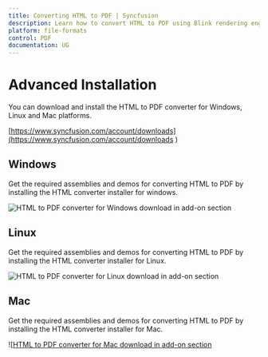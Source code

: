 ```yaml
---
title: Converting HTML to PDF | Syncfusion
description: Learn how to convert HTML to PDF using Blink rendering engines with various features like TOC, partial web page to PDF etc.
platform: file-formats
control: PDF
documentation: UG
---
```


# Advanced Installation

You can download and install the HTML to PDF converter for Windows, Linux and Mac platforms. 

[https://www.syncfusion.com/account/downloads](https://www.syncfusion.com/account/downloads )

## Windows

Get the required assemblies and demos for converting HTML to PDF by installing the HTML converter installer for windows. 

![HTML to PDF converter for Windows download in add-on section](/htmlconversion_images/windowshtmlconverteraddon.png)

## Linux

Get the required assemblies and demos for converting HTML to PDF by installing the HTML converter installer for Linux. 

![HTML to PDF converter for Linux download in add-on section](/htmlconversion_images/linuxhtmlconverteraddon.png)


## Mac

Get the required assemblies and demos for converting HTML to PDF by installing the HTML converter installer for Mac. 

![[HTML to PDF converter for Mac download in add-on section](/htmlconversion_images/machtmlconverteraddon.png)

